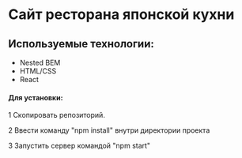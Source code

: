 # Сайт ресторана японской кухни

## Используемые технологии:
 * Nested BEM
 * HTML/CSS
 * React

 #### Для установки:
  1 Cкопировать репозиторий.

  2 Ввести команду "npm install" внутри директории проекта

  3 Запустить сервер командой "npm start"
